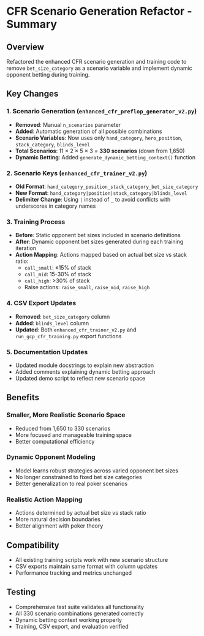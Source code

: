 # CFR Scenario Generation Refactor - Summary

## Overview
Refactored the enhanced CFR scenario generation and training code to remove `bet_size_category` as a scenario variable and implement dynamic opponent betting during training.

## Key Changes

### 1. Scenario Generation (`enhanced_cfr_preflop_generator_v2.py`)
- **Removed**: Manual `n_scenarios` parameter
- **Added**: Automatic generation of all possible combinations
- **Scenario Variables**: Now uses only `hand_category`, `hero_position`, `stack_category`, `blinds_level`
- **Total Scenarios**: 11 × 2 × 5 × 3 = **330 scenarios** (down from 1,650)
- **Dynamic Betting**: Added `generate_dynamic_betting_context()` function

### 2. Scenario Keys (`enhanced_cfr_trainer_v2.py`)
- **Old Format**: `hand_category_position_stack_category_bet_size_category`
- **New Format**: `hand_category|position|stack_category|blinds_level`
- **Delimiter Change**: Using `|` instead of `_` to avoid conflicts with underscores in category names

### 3. Training Process
- **Before**: Static opponent bet sizes included in scenario definitions
- **After**: Dynamic opponent bet sizes generated during each training iteration
- **Action Mapping**: Actions mapped based on actual bet size vs stack ratio:
  - `call_small`: ≤15% of stack
  - `call_mid`: 15-30% of stack  
  - `call_high`: >30% of stack
  - Raise actions: `raise_small`, `raise_mid`, `raise_high`

### 4. CSV Export Updates
- **Removed**: `bet_size_category` column
- **Added**: `blinds_level` column
- **Updated**: Both `enhanced_cfr_trainer_v2.py` and `run_gcp_cfr_training.py` export functions

### 5. Documentation Updates
- Updated module docstrings to explain new abstraction
- Added comments explaining dynamic betting approach
- Updated demo script to reflect new scenario space

## Benefits

### Smaller, More Realistic Scenario Space
- Reduced from 1,650 to 330 scenarios
- More focused and manageable training space
- Better computational efficiency

### Dynamic Opponent Modeling
- Model learns robust strategies across varied opponent bet sizes
- No longer constrained to fixed bet size categories
- Better generalization to real poker scenarios

### Realistic Action Mapping
- Actions determined by actual bet size vs stack ratio
- More natural decision boundaries
- Better alignment with poker theory

## Compatibility
- All existing training scripts work with new scenario structure
- CSV exports maintain same format with column updates
- Performance tracking and metrics unchanged

## Testing
- Comprehensive test suite validates all functionality
- All 330 scenario combinations generated correctly
- Dynamic betting context working properly
- Training, CSV export, and evaluation verified